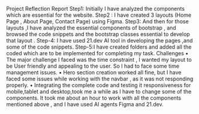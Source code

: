 Project Reflection Report
Step1: Initially I have analyzed the components which are essential for the website.
Step2 : I have created 3 layouts (Home Page , About Page, Contact Page) using Figma.
Step3: And then for those layouts ,I have analyzed the essential components of bootstrap , and browsed the code snippets and the bootstrap classes essential to develop that layout .
Step-4: I have used 21.dev AI tool in developing the pages ,and some of the code snippets.
Step-5:I have created folders and added all the coded which are to be implemented for completing my task.
Challenges
•	The major challenge I faced was the time constraint , I wanted my layout to be User friendly and appealing to the user. So I had to face some time management issues.
•	Hero section creation worked all fine, but I have faced some issues while working with the navbar , as it was not responding properly.
•	Integrating the complete code and testing it responsiveness for mobile,tablet and desktop,took me a while as I have to change some of the components.
It took me about an hour to work with all the components mentioned above , and I have used AI agents Figma and 21.dev.

